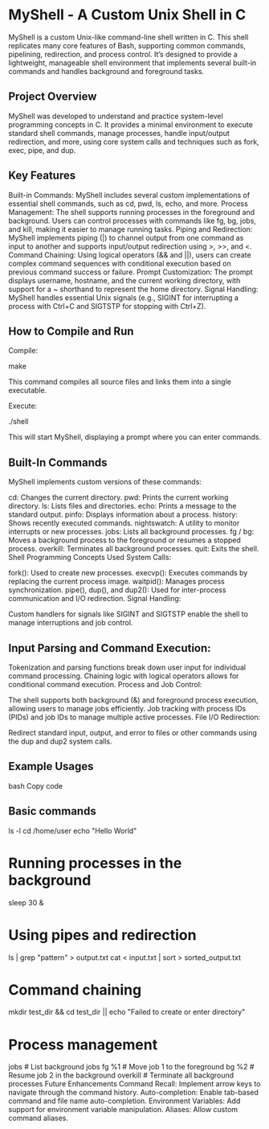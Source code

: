 # MyShell - A Custom Unix Shell in C


MyShell is a custom Unix-like command-line shell written in C. This shell replicates many core features of Bash, supporting common commands, pipelining, redirection, and process control. It’s designed to provide a lightweight, manageable shell environment that implements several built-in commands and handles background and foreground tasks.

## Project Overview
MyShell was developed to understand and practice system-level programming concepts in C. It provides a minimal environment to execute standard shell commands, manage processes, handle input/output redirection, and more, using core system calls and techniques such as fork, exec, pipe, and dup.

## Key Features

Built-in Commands: MyShell includes several custom implementations of essential shell commands, such as cd, pwd, ls, echo, and more.
Process Management: The shell supports running processes in the foreground and background. Users can control processes with commands like fg, bg, jobs, and kill, making it easier to manage running tasks.
Piping and Redirection: MyShell implements piping (|) to channel output from one command as input to another and supports input/output redirection using >, >>, and <.
Command Chaining: Using logical operators (&& and ||), users can create complex command sequences with conditional execution based on previous command success or failure.
Prompt Customization: The prompt displays username, hostname, and the current working directory, with support for a ~ shorthand to represent the home directory.
Signal Handling: MyShell handles essential Unix signals (e.g., SIGINT for interrupting a process with Ctrl+C and SIGTSTP for stopping with Ctrl+Z).

## How to Compile and Run
Compile:

make

This command compiles all source files and links them into a single executable.

Execute:

./shell

This will start MyShell, displaying a prompt where you can enter commands.

## Built-In Commands

MyShell implements custom versions of these commands:

cd: Changes the current directory.
pwd: Prints the current working directory.
ls: Lists files and directories.
echo: Prints a message to the standard output.
pinfo: Displays information about a process.
history: Shows recently executed commands.
nightswatch: A utility to monitor interrupts or new processes.
jobs: Lists all background processes.
fg / bg: Moves a background process to the foreground or resumes a stopped process.
overkill: Terminates all background processes.
quit: Exits the shell.
Shell Programming Concepts Used
System Calls:

fork(): Used to create new processes.
execvp(): Executes commands by replacing the current process image.
waitpid(): Manages process synchronization.
pipe(), dup(), and dup2(): Used for inter-process communication and I/O redirection.
Signal Handling:

Custom handlers for signals like SIGINT and SIGTSTP enable the shell to manage interruptions and job control.

## Input Parsing and Command Execution:

Tokenization and parsing functions break down user input for individual command processing.
Chaining logic with logical operators allows for conditional command execution.
Process and Job Control:

The shell supports both background (&) and foreground process execution, allowing users to manage jobs efficiently.
Job tracking with process IDs (PIDs) and job IDs to manage multiple active processes.
File I/O Redirection:

Redirect standard input, output, and error to files or other commands using the dup and dup2 system calls.

## Example Usages
bash
Copy code
## Basic commands
ls -l
cd /home/user
echo "Hello World"

# Running processes in the background
sleep 30 &

# Using pipes and redirection
ls | grep "pattern" > output.txt
cat < input.txt | sort > sorted_output.txt

# Command chaining
mkdir test_dir && cd test_dir || echo "Failed to create or enter directory"

# Process management
jobs           # List background jobs
fg %1          # Move job 1 to the foreground
bg %2          # Resume job 2 in the background
overkill       # Terminate all background processes
Future Enhancements
Command Recall: Implement arrow keys to navigate through the command history.
Auto-completion: Enable tab-based command and file name auto-completion.
Environment Variables: Add support for environment variable manipulation.
Aliases: Allow custom command aliases.
